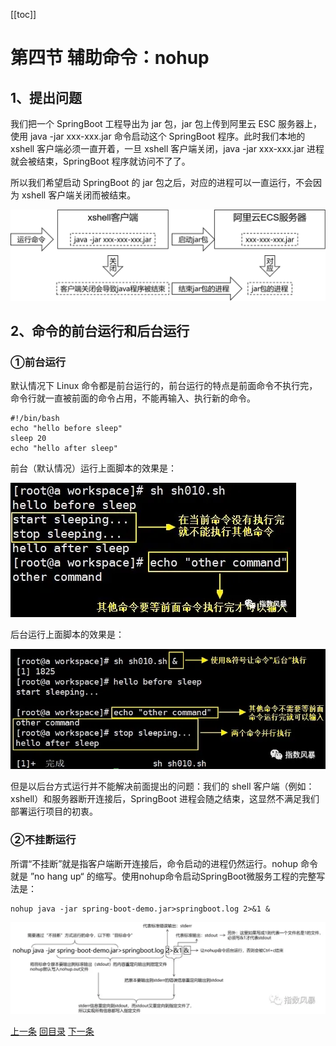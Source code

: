 [[toc]]

# 第四节 辅助命令：nohup



## 1、提出问题

我们把一个 SpringBoot 工程导出为 jar 包，jar 包上传到阿里云 ESC 服务器上，使用 java -jar xxx-xxx.jar 命令启动这个 SpringBoot 程序。此时我们本地的 xshell 客户端必须一直开着，一旦 xshell 客户端关闭，java -jar xxx-xxx.jar 进程就会被结束，SpringBoot 程序就访问不了了。

所以我们希望启动 SpringBoot 的 jar 包之后，对应的进程可以一直运行，不会因为 xshell 客户端关闭而被结束。

![./images](./images/img088.png)



## 2、命令的前台运行和后台运行

### ①前台运行

默认情况下 Linux 命令都是前台运行的，前台运行的特点是前面命令不执行完，命令行就一直被前面的命令占用，不能再输入、执行新的命令。

```shell
#!/bin/bash
echo "hello before sleep"
sleep 20
echo "hello after sleep"
```

前台（默认情况）运行上面脚本的效果是：

![./images](./images/img089.png)

后台运行上面脚本的效果是：

![./images](./images/img090.png)

但是以后台方式运行并不能解决前面提出的问题：我们的 shell 客户端（例如：xshell）和服务器断开连接后，SpringBoot 进程会随之结束，这显然不满足我们部署运行项目的初衷。



### ②不挂断运行

所谓“不挂断”就是指客户端断开连接后，命令启动的进程仍然运行。nohup 命令就是 ”no hang up“ 的缩写。使用nohup命令启动SpringBoot微服务工程的完整写法是：

```shell
nohup java -jar spring-boot-demo.jar>springboot.log 2>&1 &
```

![./images](./images/img091.png)



[上一条](verse04-06-curl.html) [回目录](verse04-00-index.html) [下一条](verse04-08-wget.html)